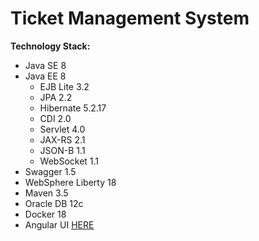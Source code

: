 # Ticket Management System

**Technology Stack:**
- Java SE 8
- Java EE 8
    - EJB Lite 3.2
    - JPA 2.2
    - Hibernate 5.2.17
    - CDI 2.0
    - Servlet 4.0
    - JAX-RS 2.1
    - JSON-B 1.1
    - WebSocket 1.1
- Swagger 1.5
- WebSphere Liberty 18
- Maven 3.5
- Oracle DB 12c
- Docker 18
- Angular UI [HERE](https://github.com/Mitch-Lu/tms-ui)

